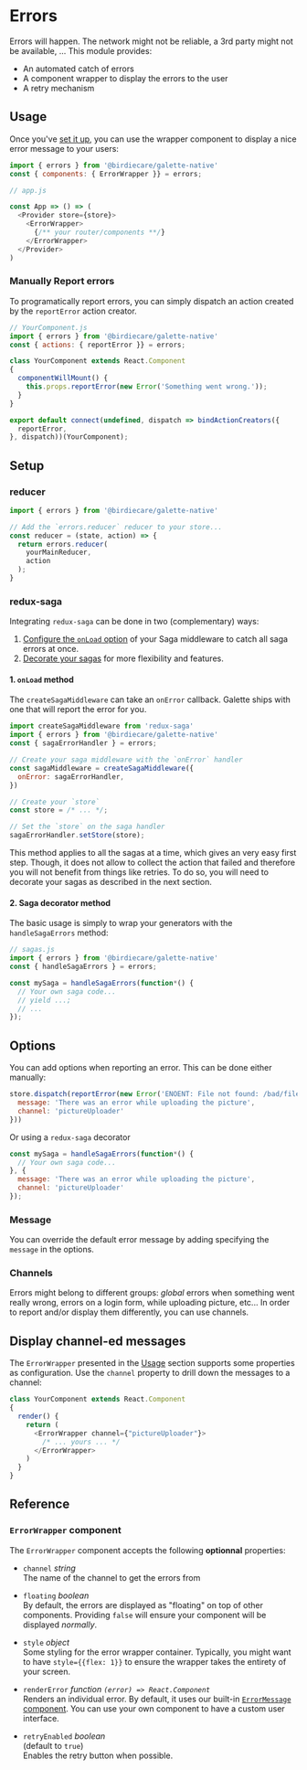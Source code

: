 # Errors

Errors will happen. The network might not be reliable, a 3rd party might not
be available, ... This module provides:

- An automated catch of errors
- A component wrapper to display the errors to the user
- A retry mechanism

## Usage

Once you've [set it up](#setup), you can use the wrapper component to display
a nice error message to your users:

```javascript
import { errors } from '@birdiecare/galette-native'
const { components: { ErrorWrapper }} = errors;

// app.js

const App => () => (
  <Provider store={store}>
    <ErrorWrapper>
      {/** your router/components **/}
    </ErrorWrapper>
  </Provider>
)
```

### Manually Report errors

To programatically report errors, you can simply dispatch an action created by
the `reportError` action creator.

```javascript
// YourComponent.js
import { errors } from '@birdiecare/galette-native'
const { actions: { reportError }} = errors;

class YourComponent extends React.Component
{
  componentWillMount() {
    this.props.reportError(new Error('Something went wrong.'));
  }
}

export default connect(undefined, dispatch => bindActionCreators({
  reportError,
}, dispatch))(YourComponent);
```

## Setup

### reducer

```javascript
import { errors } from '@birdiecare/galette-native'

// Add the `errors.reducer` reducer to your store...
const reducer = (state, action) => {
  return errors.reducer(
    yourMainReducer,
    action
  );
}
```

### redux-saga

Integrating `redux-saga` can be done in two (complementary) ways:

1. [Configure the `onLoad` option](#1-onload-method) of your Saga middleware to catch all saga errors
   at once.
2. [Decorate your sagas](#2-saga-decorator-method) for more flexibility and features.

#### 1. `onLoad` method

The `createSagaMiddleware` can take an `onError` callback. Galette ships with one
that will report the error for you.

```javascript
import createSagaMiddleware from 'redux-saga'
import { errors } from '@birdiecare/galette-native'
const { sagaErrorHandler } = errors;

// Create your saga middleware with the `onError` handler
const sagaMiddleware = createSagaMiddleware({
  onError: sagaErrorHandler,
})

// Create your `store`
const store = /* ... */;

// Set the `store` on the saga handler
sagaErrorHandler.setStore(store);
```

This method applies to all the sagas at a time, which gives an very easy first step.
Though, it does not allow to collect the action that failed and therefore you will
not benefit from things like retries. To do so, you will need to decorate your sagas
as described in the next section.

#### 2. Saga decorator method

The basic usage is simply to wrap your generators with the `handleSagaErrors` method:

```javascript
// sagas.js
import { errors } from '@birdiecare/galette-native'
const { handleSagaErrors } = errors;

const mySaga = handleSagaErrors(function*() {
  // Your own saga code...
  // yield ...;
  // ...
});
```

## Options

You can add options when reporting an error.
This can be done either manually:

```javascript
store.dispatch(reportError(new Error('ENOENT: File not found: /bad/file/path'), {
  message: 'There was an error while uploading the picture',
  channel: 'pictureUploader'
}))
```

Or using a `redux-saga` decorator

```javascript
const mySaga = handleSagaErrors(function*() {
  // Your own saga code...
}, {
  message: 'There was an error while uploading the picture',
  channel: 'pictureUploader'
});
```

### Message

You can override the default error message by adding specifying the `message` in the options.

### Channels

Errors might belong to different groups: _global_ errors when something went really
wrong, errors on a login form, while uploading picture, etc... In order to report
and/or display them differently, you can use channels.


## Display channel-ed messages

The `ErrorWrapper` presented in the [Usage](#usage) section supports some properties
as configuration. Use the `channel` property to drill down the messages to a channel:

```javascript
class YourComponent extends React.Component
{
  render() {
    return (
      <ErrorWrapper channel={"pictureUploader"}>
        /* ... yours ... */
      </ErrorWrapper>
    )
  }
}
```

## Reference

### `ErrorWrapper` component

The `ErrorWrapper` component accepts the following **optionnal** properties:

- `channel` _string_<br>
  The name of the channel to get the errors from

- `floating` _boolean_<br>
  By default, the errors are displayed as "floating" on top of other components.
  Providing `false` will ensure your component will be displayed _normally_.  

- `style` _object_<br>
  Some styling for the error wrapper container. Typically, you might want to have
  `style={{flex: 1}}` to ensure the wrapper takes the entirety of your screen.

- `renderError` _function `(error) => React.Component`_<br>
  Renders an individual error. By default, it uses our built-in [`ErrorMessage` component](./src/errors/components/ErrorMessage.tsx). You can use your own component
  to have a custom user interface.

- `retryEnabled` _boolean_<br> (default to `true`)<br>
  Enables the retry button when possible.
